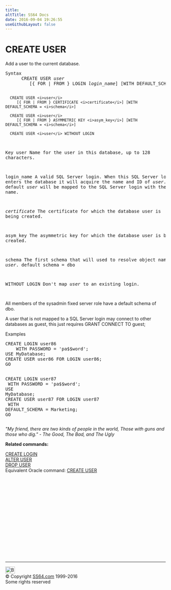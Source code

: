 ```yaml
---
title:
altTitle: SS64 Docs
date: 2016-09-04 19:26:55
useGithubLayout: false
---
```

<!-- #BeginLibraryItem "/Library/head_sql.lbi" --><!-- #EndLibraryItem --><h1>CREATE USER</h1>
<p>Add a user to the current database.</p>
<pre>Syntax
      CREATE USER <i>user</i> 
         [{ FOR | FROM } LOGIN <i>login_name</i>] [WITH DEFAULT_SCHEMA = <i>schema</i>]

      CREATE USER <i>user</i> 
         [{ FOR | FROM } CERTIFICATE <i>certificate</i>] [WITH DEFAULT_SCHEMA = <i>schema</i>]

      CREATE USER <i>user</i> 
         [{ FOR | FROM } ASYMMETRIC KEY <i>asym_key</i>] [WITH DEFAULT_SCHEMA = <i>schema</i>]

      CREATE USER <i>user</i> WITHOUT LOGIN


Key<i>
   </i>user          Name for the user in this database, up to 128 characters.

   login_name    A valid SQL Server login. When this SQL Server login enters the
                 database it will acquire the name and ID of <i>user</i>.
                 By default <i>user </i>will be mapped to the SQL Server login with the same name.

   <i>certificate</i>   The certificate for which the database user is being created.

   asym_key      The asymmetric key for which the database user is being created.

   schema        The first schema that will used to resolve object names for <i>user</i>.
                 default schema = dbo

   WITHOUT LOGIN Don't map <i>user </i>to an existing login.

</pre>
<p>    All members of the sysadmin fixed server role have a default schema of dbo.</p>
<p>A user that is not mapped to a SQL Server login may connect to other databases as guest, this just requires GRANT CONNECT TO guest;</p>
<p>Examples</p>
<pre>CREATE LOGIN user86<br>    WITH PASSWORD = 'pa$$word';<br>USE MyDatabase;<br>CREATE USER user86 FOR LOGIN user86;<br>GO

CREATE LOGIN user87<br>    WITH PASSWORD = 'pa$$word';<br>USE MyDatabase;<br>CREATE USER user87 FOR LOGIN user87<br>    WITH DEFAULT_SCHEMA = Marketing;<br>GO</pre>
<p class="quote"><i>"My friend, there are two kinds of people in the world, Those with guns and those who dig." - The Good, The Bad, and The Ugly</i></p>
<p><b>Related commands:</b></p>
<p>  <a href="login_c.html">CREATE LOGIN</a><br>
  <a href="user_a.html">ALTER USER</a><br>
  <a href="user_d.html">DROP USER</a><br>
Equivalent Oracle command:  <a href="../ora/user_c.html">CREATE USER</a></p><!-- #BeginLibraryItem "/Library/foot_sql.lbi" --><p>
<!-- ss64-sql -->
<ins class="adsbygoogle" style="display:inline-block;width:300px;height:250px" data-ad-client="ca-pub-6140977852749469" data-ad-slot="6953563613"></ins>
<script>
(adsbygoogle = window.adsbygoogle || []).push({});
</script></p>
<hr>
<div id="bl" class="footer"><a href="user_c.html#"><img src="../images/top.png" width="30" height="22" alt="Back to the Top"></a></div>
<div id="br" class="footer, tagline">© Copyright <a href="../index.html">SS64.com</a> 1999-2016<br>
Some rights reserved</div><!-- #EndLibraryItem -->

